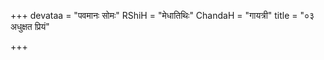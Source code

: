 +++
devataa = "पवमानः सोमः"
RShiH = "मेधातिथिः"
ChandaH = "गायत्री"
title = "०३ अधुक्षत प्रियं"

+++
